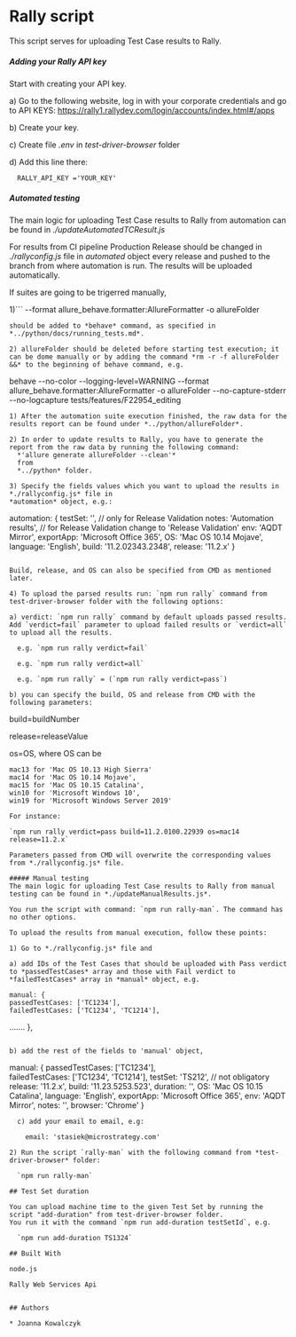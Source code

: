 # Rally script

This script serves for uploading Test Case results to Rally.

##### Adding your Rally API key

Start with creating your API key.

  a) Go to the following website, log in with your corporate credentials and go to API KEYS: https://rally1.rallydev.com/login/accounts/index.html#/apps

  b) Create your key.

  c) Create file *.env* in *test-driver-browser* folder

  d) Add this line there: 
```
  RALLY_API_KEY ='YOUR_KEY'
  ```
##### Automated testing

The main logic for uploading Test Case results to Rally from automation can be found in *./updateAutomatedTCResult.js*

For results from CI pipeline Production Release should be changed in *./rallyconfig.js* file in *automated* object every release and pushed to the branch from where automation is run. The results will be uploaded automatically.

If suites are going to be trigerred manually,

1)```
--format allure_behave.formatter:AllureFormatter -o allureFolder
```
should be added to *behave* command, as specified in *../python/docs/running_tests.md*.

2) allureFolder should be deleted before starting test execution; it can be dome manually or by adding the command *rm -r -f allureFolder &&* to the beginning of behave command, e.g.
```
behave --no-color --logging-level=WARNING --format allure_behave.formatter:AllureFormatter -o allureFolder --no-capture-stderr --no-logcapture tests/features/F22954_editing
```
1) After the automation suite execution finished, the raw data for the results report can be found under *../python/allureFolder*.

2) In order to update results to Rally, you have to generate the report from the raw data by running the following command:
  *'allure generate allureFolder --clean'*
  from 
  *../python* folder.

3) Specify the fields values which you want to upload the results in *./rallyconfig.js* file in 
*automation* object, e.g.:
```
automation: {
    testSet: '', // only for Release Validation
    notes: 'Automation results', // for Release Validation change to 'Release Validation'
    env: 'AQDT Mirror',
    exportApp: 'Microsoft Office 365',
    OS: 'Mac OS 10.14 Mojave',
    language: 'English',
    build: '11.2.02343.2348',
    release: '11.2.x'
  }
  ```

Build, release, and OS can also be specified from CMD as mentioned later.

4) To upload the parsed results run: `npm run rally` command from test-driver-browser folder with the following options:

  a) verdict: `npm run rally` command by default uploads passed results. Add `verdict=fail` parameter to upload failed results or `verdict=all` to upload all the results. 

    e.g. `npm run rally verdict=fail`

    e.g. `npm run rally verdict=all`

    e.g. `npm run rally` = (`npm run rally verdict=pass`)

  b) you can specify the build, OS and release from CMD with the following parameters: 
  ```
  build=buildNumber

  release=releaseValue

  os=OS, where OS can be

    mac13 for 'Mac OS 10.13 High Sierra'
    mac14 for 'Mac OS 10.14 Mojave',
    mac15 for 'Mac OS 10.15 Catalina',
    win10 for 'Microsoft Windows 10',
    win19 for 'Microsoft Windows Server 2019'
  ```
  For instance:

  `npm run rally verdict=pass build=11.2.0100.22939 os=mac14 release=11.2.x`

  Parameters passed from CMD will overwrite the corresponding values from *./rallyconfig.js* file.
   
##### Manual testing
The main logic for uploading Test Case results to Rally from manual testing can be found in *./updateManualResults.js*.

You run the script with command: `npm run rally-man`. The command has no other options.

To upload the results from manual execution, follow these points:

1) Go to *./rallyconfig.js* file and

  a) add IDs of the Test Cases that should be uploaded with Pass verdict to *passedTestCases* array and those with Fail verdict to *failedTestCases* array in *manual* object, e.g.
  ```
    manual: {
    passedTestCases: ['TC1234'],
    failedTestCases: ['TC1234', 'TC1214'],
   .......
  },
  ```

  b) add the rest of the fields to 'manual' object,
  ```
  manual: {
    passedTestCases: ['TC1234'],  
    failedTestCases: ['TC1234', 'TC1214'],
    testSet: 'TS212', // not obligatory
    release: '11.2.x',
    build: '11.23.5253.523',
    duration: '',
    OS: 'Mac OS 10.15 Catalina',
    language: 'English',
    exportApp: 'Microsoft Office 365',
    env: 'AQDT Mirror',
    notes: '',
    browser: 'Chrome'
  }
```
  c) add your email to email, e.g:

    email: 'stasiek@microstrategy.com'

2) Run the script `rally-man` with the following command from *test-driver-browser* folder:

  `npm run rally-man`

## Test Set duration

You can upload machine time to the given Test Set by running the script "add-duration" from test-driver-browser folder.
You run it with the command `npm run add-duration testSetId`, e.g.

  `npm run add-duration TS1324`

## Built With

node.js

Rally Web Services Api


## Authors

* Joanna Kowalczyk

